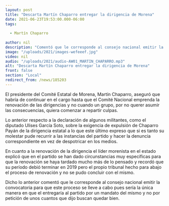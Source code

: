 ```yaml
---
layout: post
title: "Descarta Martín Chaparro entregar la dirigencia de Morena"
date: 2021-06-23T19:53:00.000-06:00
tags:
  
  - Martín Chaparro
  
author: nil
description: "Comentó que le corresponde al consejo nacional emitir la convocatoria para que este proceso se lleve a cabo"
image: "/uploads/2021/images-wefeeef.jpg"
video: nil
audio: "/uploads/2021/audio-AW01_MARTIN_CHAPARRO.mp3"
alt: "Descarta Martín Chaparro entregar la dirigencia de Morena"
front: false
section: "Local"
redirect_from: /news/185203
---
```


El presidente del Comité Estatal de Morena, Martín Chaparro, aseguró que habría de continuar en el cargo hasta que el Comité Nacional emprenda la renovación de las dirigencias y no cuando un grupo, por no querer asumir las consecuencias, quiera comenzar a repartir culpas.

Lo anterior respecto a la declaración de algunos militantes, como el diputado Ulises García Soto,  sobre la exigencia de expulsión de Chaparro Payán de la dirigencia estatal a lo que este último expreso que si es tanto su molestar pude recurrir a las instancias del partido y hacer la denuncia correspondiente en vez de despotricar en los medios. 

En cuanto a la renovación de la dirigencia el líder morenista en el estado explicó que en el partido se han dado circunstancias muy específicas para que la renovación se haya tardado mucho más de lo pensado y recordó que su período debió terminar en 2019 pero el propio tribunal hecho para abajo el proceso de renovación y no se pudo concluir con el mismo.

Dicho lo anterior comentó que le corresponde al consejo nacional emitir la convocatoria para que este proceso se lleve a cabo pues sería la única manera en que el entregaría al partido por un mandato del mismo y no por petición de unos cuantos que dijo buscan quedar bien.
